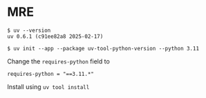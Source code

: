 # MRE

```
$ uv --version
uv 0.6.1 (c91ee82a8 2025-02-17)
```
```
$ uv init --app --package uv-tool-python-version --python 3.11
```
Change the `requires-python` field to
```
requires-python = "==3.11.*"
```
Install using `uv tool install`
